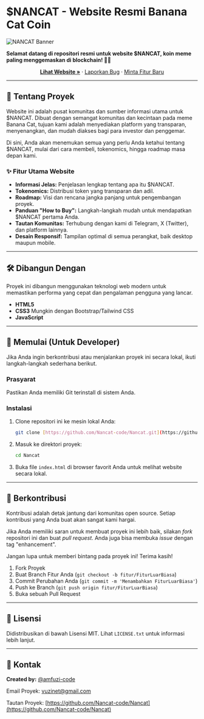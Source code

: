 # $NANCAT - Website Resmi Banana Cat Coin

![NANCAT Banner](https://via.placeholder.com/1200x600.png?text=Welcome+to+%24NANCAT)

**Selamat datang di repositori resmi untuk website $NANCAT, koin meme paling menggemaskan di blockchain! 🍌😺**

<p align="center">
  <a href="https://your-nancat-website.com"><strong>Lihat Website »</strong></a>
  ·
  <a href="#">Laporkan Bug</a>
  ·
  <a href="#">Minta Fitur Baru</a>
</p>

---

## 📖 Tentang Proyek

Website ini adalah pusat komunitas dan sumber informasi utama untuk $NANCAT. Dibuat dengan semangat komunitas dan kecintaan pada meme Banana Cat, tujuan kami adalah menyediakan platform yang transparan, menyenangkan, dan mudah diakses bagi para investor dan penggemar.

Di sini, Anda akan menemukan semua yang perlu Anda ketahui tentang $NANCAT, mulai dari cara membeli, tokenomics, hingga roadmap masa depan kami.

### ✨ Fitur Utama Website

* **Informasi Jelas:** Penjelasan lengkap tentang apa itu $NANCAT.
* **Tokenomics:** Distribusi token yang transparan dan adil.
* **Roadmap:** Visi dan rencana jangka panjang untuk pengembangan proyek.
* **Panduan "How to Buy":** Langkah-langkah mudah untuk mendapatkan $NANCAT pertama Anda.
* **Tautan Komunitas:** Terhubung dengan kami di Telegram, X (Twitter), dan platform lainnya.
* **Desain Responsif:** Tampilan optimal di semua perangkat, baik desktop maupun mobile.

---

## 🛠️ Dibangun Dengan

Proyek ini dibangun menggunakan teknologi web modern untuk memastikan performa yang cepat dan pengalaman pengguna yang lancar.

* **HTML5**
* **CSS3** Mungkin dengan Bootstrap/Tailwind CSS
* **JavaScript**

---

## 🚀 Memulai (Untuk Developer)

Jika Anda ingin berkontribusi atau menjalankan proyek ini secara lokal, ikuti langkah-langkah sederhana berikut.

### Prasyarat

Pastikan Anda memiliki Git terinstall di sistem Anda.

### Instalasi

1.  Clone repositori ini ke mesin lokal Anda:
    ```sh
    git clone [https://github.com/Nancat-code/Nancat.git](https://github.com/Nancat-code/Nancat.git)
    ```
2.  Masuk ke direktori proyek:
    ```sh
    cd Nancat
    ```
3.  Buka file `index.html` di browser favorit Anda untuk melihat website secara lokal.

---

## 🤝 Berkontribusi

Kontribusi adalah detak jantung dari komunitas open source. Setiap kontribusi yang Anda buat akan sangat kami hargai.

Jika Anda memiliki saran untuk membuat proyek ini lebih baik, silakan *fork* repositori ini dan buat *pull request*. Anda juga bisa membuka *issue* dengan tag "enhancement".

Jangan lupa untuk memberi bintang pada proyek ini! Terima kasih!

1.  Fork Proyek
2.  Buat Branch Fitur Anda (`git checkout -b fitur/FiturLuarBiasa`)
3.  Commit Perubahan Anda (`git commit -m 'Menambahkan FiturLuarBiasa'`)
4.  Push ke Branch (`git push origin fitur/FiturLuarBiasa`)
5.  Buka sebuah Pull Request

---

## 📄 Lisensi

Didistribusikan di bawah Lisensi MIT. Lihat `LICENSE.txt` untuk informasi lebih lanjut.

---

## 📧 Kontak

**Created by:** [@amfuzi-code](https://github.com/amfuzi-code)

Email Proyek: vuzinet@gmail.com

Tautan Proyek: [https://github.com/Nancat-code/Nancat](https://github.com/Nancat-code/Nancat)

